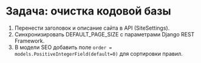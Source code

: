 # Задача: очистка кодовой базы

1. Перенести заголовок и описание сайта в API (SiteSettings).
2. Синхронизировать DEFAULT_PAGE_SIZE с параметрами Django REST Framework.
3. В модели SEO добавить поле `order = models.PositiveIntegerField(default=0)` для сортировки правил.
